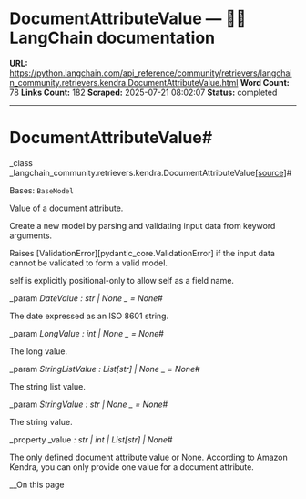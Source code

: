 # DocumentAttributeValue — 🦜🔗 LangChain  documentation

**URL:** https://python.langchain.com/api_reference/community/retrievers/langchain_community.retrievers.kendra.DocumentAttributeValue.html
**Word Count:** 78
**Links Count:** 182
**Scraped:** 2025-07-21 08:02:07
**Status:** completed

---

# DocumentAttributeValue\#

_class _langchain\_community.retrievers.kendra.DocumentAttributeValue[\[source\]](https://python.langchain.com/api_reference/_modules/langchain_community/retrievers/kendra.html#DocumentAttributeValue)\#     

Bases: `BaseModel`

Value of a document attribute.

Create a new model by parsing and validating input data from keyword arguments.

Raises \[ValidationError\]\[pydantic\_core.ValidationError\] if the input data cannot be validated to form a valid model.

self is explicitly positional-only to allow self as a field name.

_param _DateValue _: str | None_ _ = None_\#     

The date expressed as an ISO 8601 string.

_param _LongValue _: int | None_ _ = None_\#     

The long value.

_param _StringListValue _: List\[str\] | None_ _ = None_\#     

The string list value.

_param _StringValue _: str | None_ _ = None_\#     

The string value.

_property _value _: str | int | List\[str\] | None_\#     

The only defined document attribute value or None. According to Amazon Kendra, you can only provide one value for a document attribute.

__On this page